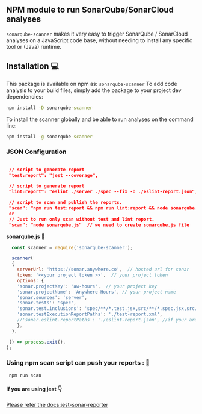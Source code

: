 
## NPM module to run SonarQube/SonarCloud analyses

`sonarqube-scanner` makes it very easy to trigger SonarQube / SonarCloud analyses on a JavaScript code base, without needing to install any specific tool or (Java) runtime.


## Installation :computer:

This package is available on npm as: `sonarqube-scanner`
To add code analysis to your build files, simply add the package to your project dev dependencies:

```cmd 
npm install -D sonarqube-scanner 
```

To install the scanner globally and be able to run analyses on the command line:

```cmd 
npm install -g sonarqube-scanner 
```


### JSON Configuration 

```json

 // script to generate report 
 "test:report": "jest --coverage",

 // script to generate report
 "lint:report": "eslint ./server ./spec --fix -o ./eslint-report.json",

 // script to scan and publish the reports. 
 "scan": "npm run test:report && npm run lint:report && node sonarqube.js"  // we need to create sonarqube.js file 
 or 
 // Just to run only scan without test and lint report. 
 "scan": "node sonarqube.js"  // we need to create sonarqube.js file 

 ```

 **sonarqube.js**   :page_facing_up:

 ```js
   const scanner = require('sonarqube-scanner');

   scanner(
   {
     serverUrl: 'https://sonar.anywhere.co',  // hosted url for sonar 
     token: '<<your project token >>',  // your project token
     options: {
     'sonar.projectKey': 'aw-hours',  // your project key 
     'sonar.projectName': 'Anywhere-Hours', // your project name 
     'sonar.sources': 'server',
     'sonar.tests': 'spec',
     'sonar.test.inclusions': 'spec/**/*.test.jsx,src/**/*.spec.jsx,src/**/*.test.js,src/**/*.test.jsx', 
     'sonar.testExecutionReportPaths': './test-report.xml',
     //'sonar.eslint.reportPaths': './eslint-report.json', //if your are using eslint reports then add or else ignore this.
     },
   },

  () => process.exit(),
);

```


### Using npm scan script can push your reports : :racehorse:

```cmd:white_check_mark:
 npm run scan
```


#### If you are using jest :point_down:
[Please refer the docs:jest-sonar-reporter](https://www.npmjs.com/package/jest-sonar-reporter)


